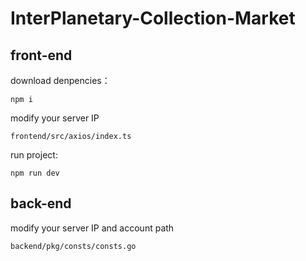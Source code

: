 # InterPlanetary-Collection-Market

## front-end

download denpencies：

```
npm i
```

modify your server IP

```
frontend/src/axios/index.ts
```

run project:

```
npm run dev
```



## back-end

modify your server IP and account path

    backend/pkg/consts/consts.go
     
